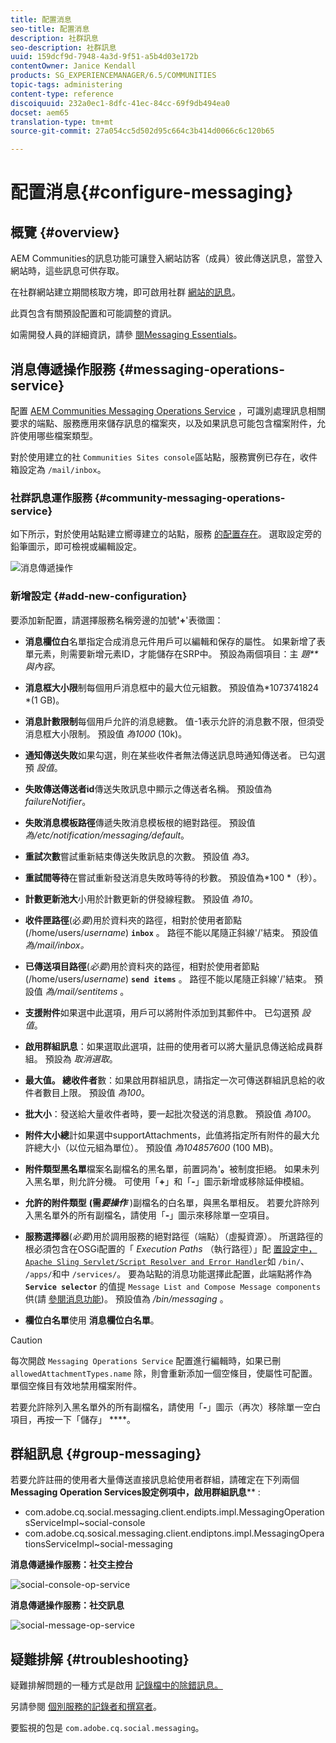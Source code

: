 ```yaml
---
title: 配置消息
seo-title: 配置消息
description: 社群訊息
seo-description: 社群訊息
uuid: 159dcf9d-7948-4a3d-9f51-a5b4d03e172b
contentOwner: Janice Kendall
products: SG_EXPERIENCEMANAGER/6.5/COMMUNITIES
topic-tags: administering
content-type: reference
discoiquuid: 232a0ec1-8dfc-41ec-84cc-69f9db494ea0
docset: aem65
translation-type: tm+mt
source-git-commit: 27a054cc5d502d95c664c3b414d0066c6c120b65

---
```



# 配置消息{#configure-messaging}

## 概覽 {#overview}

AEM Communities的訊息功能可讓登入網站訪客（成員）彼此傳送訊息，當登入網站時，這些訊息可供存取。

在社群網站建立期間核取方塊，即可啟用社群 [網站的訊息](/help/communities/sites-console.md)。

此頁包含有關預設配置和可能調整的資訊。

如需開發人員的詳細資訊，請參 [閱Messaging Essentials](/help/communities/essentials-messaging.md)。

## 消息傳遞操作服務 {#messaging-operations-service}

配置 [AEM Communities Messaging Operations Service](https://localhost:4502/system/console/configMgr/com.adobe.cq.social.messaging.client.endpoints.impl.MessagingOperationsServiceImpl) ，可識別處理訊息相關要求的端點、服務應用來儲存訊息的檔案夾，以及如果訊息可能包含檔案附件，允許使用哪些檔案類型。

對於使用建立的社 `Communities Sites console`區站點，服務實例已存在，收件箱設定為 `/mail/inbox`。

### 社群訊息運作服務 {#community-messaging-operations-service}

如下所示，對於使用站點建立嚮導建立的站點，服務 [的配置存在](/help/communities/sites-console.md)。 選取設定旁的鉛筆圖示，即可檢視或編輯設定。

![消息傳遞操作](assets/messaging-operations.png)

### 新增設定 {#add-new-configuration}

要添加新配置，請選擇服務名稱旁邊的加號&#x200B;**&#39;+**&#39;表徵圖：

* **消息欄位白**&#x200B;名單指定合成消息元件用戶可以編輯和保存的屬性。 如果新增了表單元素，則需要新增元素ID，才能儲存在SRP中。 預設為兩個項目：主 *題**與內容*。

* **消息框大小限**&#x200B;制每個用戶消息框中的最大位元組數。 預設值為*1073741824 *(1 GB)。

* **消息計數限制**&#x200B;每個用戶允許的消息總數。 值-1表示允許的消息數不限，但須受消息框大小限制。 預設值 *為1000* (10k)。

* **通知傳送失敗**&#x200B;如果勾選，則在某些收件者無法傳送訊息時通知傳送者。 已勾選預 *設值*。

* **失敗傳送傳送者id**&#x200B;傳送失敗訊息中顯示之傳送者名稱。 預設值為 *failureNotifier*。

* **失敗消息模板路徑**&#x200B;傳遞失敗消息模板根的絕對路徑。 預設值 *為/etc/notification/messaging/default*。

* **重試次數**&#x200B;嘗試重新結束傳送失敗訊息的次數。 預設值 *為3*。

* **重試間等待**&#x200B;在嘗試重新發送消息失敗時等待的秒數。 預設值為*100 *（秒）。

* **計數更新池大**&#x200B;小用於計數更新的併發線程數。 預設值 *為10*。

* **收件匣路徑**(必&#x200B;*要*)用於資料夾的路徑，相對於使用者節點(/home/users/*username*) **`inbox`** 。 路徑不能以尾隨正斜線&#39;/&#39;結束。 預設值 *為/mail/inbox。*

* **已傳送項目路徑**(*必要*)用於資料夾的路徑，相對於使用者節點(/home/users/*username*) **`send items`** 。 路徑不能以尾隨正斜線&#39;/&#39;結束。 預設值 *為/mail/sentitems* 。

* **支援附件**&#x200B;如果選中此選項，用戶可以將附件添加到其郵件中。 已勾選預 *設值*。

* **啟用群組訊息**：如果選取此選項，註冊的使用者可以將大量訊息傳送給成員群組。 預設為 *取消選取*。

* **最大值。 總收件者**&#x200B;數：如果啟用群組訊息，請指定一次可傳送群組訊息給的收件者數目上限。 預設值 *為100*。

* **批大小**：發送給大量收件者時，要一起批次發送的消息數。 預設值 *為100*。

* **附件大小總**&#x200B;計如果選中supportAttachments，此值將指定所有附件的最大允許總大小（以位元組為單位）。 預設值 *為104857600* (100 MB)。

* **附件類型黑名單**&#x200B;檔案名副檔名的黑名單，前置詞為&#39;**。**&#x200B;被制度拒絕。 如果未列入黑名單，則允許分機。 可使用「**+**」和「**-**」圖示新增或移除延伸模組。

* **允許的附件類型**
   **(需&#x200B;*要操作*** )副檔名的白名單，與黑名單相反。 若要允許除列入黑名單外的所有副檔名，請使用「**-**」圖示來移除單一空項目。

* **服務選擇器**(*必要*)用於調用服務的絕對路徑（端點）（虛擬資源）。 所選路徑的根必須包含在OSGi配置的「 *Execution Paths* （執行路徑）」配 [ 置設定中， `Apache Sling Servlet/Script Resolver and Error Handler`](https://localhost:4502/system/console/configMgr/org.apache.sling.servlets.resolver.SlingServletResolver)如 `/bin/`、 `/apps/`和中 `/services/`。 要為站點的消息功能選擇此配置，此端點將作為 **`Service selector`** 的值提 `Message List and Compose Message components` 供(請 [參閱消息功能](/help/communities/configure-messaging.md))。
預設值為 */bin/messaging* 。

* **欄位白名單**&#x200B;使用 **消息欄位白名單**。

>[!CAUTION]
>
>每次開啟 `Messaging Operations Service` 配置進行編輯時，如果已刪 `allowedAttachmentTypes.name` 除，則會重新添加一個空條目，使屬性可配置。 單個空條目有效地禁用檔案附件。
>
>若要允許除列入黑名單外的所有副檔名，請使用「**-**」圖示（再次）移除單一空白項目，再按一下「儲存」 ****。

## 群組訊息 {#group-messaging}

若要允許註冊的使用者大量傳送直接訊息給使用者群組，請確定在下列兩個 **Messaging Operation Services設定例項中，啟用群組訊息**** :

* com.adobe.cq.social.messaging.client.endipts.impl.MessagingOperationsServiceImpl~social-console
* com.adobe.cq.sosical.messaging.client.endiptons.impl.MessagingOperationsServiceImpl~social-messaging

**消息傳遞操作服務：社交主控台**

![social-console-op-service](assets/social-console-op-service.png)

**消息傳遞操作服務：社交訊息**

![social-message-op-service](assets/social-message-op-service.png)

## 疑難排解 {#troubleshooting}

疑難排解問題的一種方式是啟用 [記錄檔中的除錯訊息。](/help/sites-administering/troubleshooting.md)

另請參閱 [個別服務的記錄者和撰寫者](/help/sites-deploying/configure-logging.md#loggers-and-writers-for-individual-services)。

要監視的包是 `com.adobe.cq.social.messaging`。
